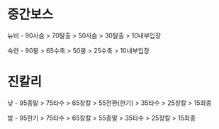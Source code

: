 # 중간보스
뉴비 - 90사슴 > 70탈출 > 50사슴 > 30탈출 > 10내부입장

숙련 - 90붕 > 65수축 > 50붕 > 25수축 > 10내부입장

# 진칼리
낮 - 95종말 > 75타수 > 65창칼 > 55전환(한기) > 35타수 > 25창칼 > 15최종

밤 - 95한기 > 75타수 > 65창칼 > 55종말 > 35타수 > 25창칼 > 15최종
